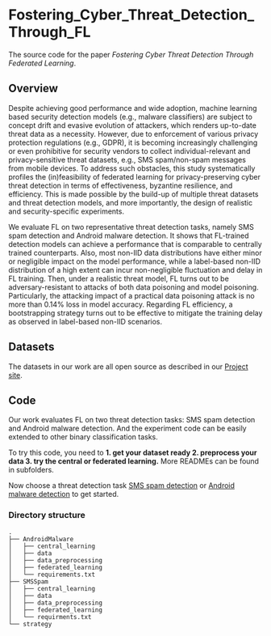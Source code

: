 # Fostering_Cyber_Threat_Detection_Through_FL
The source code for the paper *Fostering Cyber Threat Detection Through Federated Learning*.


## Overview

Despite achieving good performance and wide adoption, machine learning based security detection models (e.g., malware classifiers) are subject to concept drift and evasive evolution of attackers, which renders up-to-date threat data as a necessity.  However, due to enforcement of various privacy protection regulations (e.g., GDPR),   it is becoming increasingly challenging or even prohibitive for security vendors to collect individual-relevant and privacy-sensitive threat datasets, e.g., SMS spam/non-spam messages from mobile devices. To address such obstacles, this study systematically profiles the (in)feasibility of federated learning for privacy-preserving cyber threat detection in terms of effectiveness, byzantine resilience, and efficiency. This is made possible by the build-up of multiple threat datasets and threat detection models, and more importantly, the design of realistic and security-specific experiments. 

We evaluate FL on two representative threat detection tasks, namely SMS spam detection and Android malware detection. It shows that FL-trained detection models can achieve a performance that is comparable to centrally trained counterparts. Also, most non-IID data distributions  have either minor or negligible impact on the model performance, while a label-based non-IID distribution of a high extent can incur non-negligible fluctuation and delay in FL training. Then, under a realistic threat model, FL turns out to be adversary-resistant to attacks of both data poisoning and model poisoning. Particularly, the attacking impact of a practical data poisoning attack is no more than 0.14\% loss in model accuracy. Regarding FL efficiency,  a bootstrapping strategy turns out to be  effective to mitigate the training delay as observed in label-based non-IID scenarios.

## Datasets

The datasets in our work are all open source as described in our [Project site](https://chasesecurity.github.io/Fostering_Cyber_Threat_Detection_Through_FL/).




## Code

Our work evaluates FL on two threat detection tasks: SMS spam detection and Android malware detection. And the experiment code can be easily extended to other binary classification tasks.

To try this code, you need to **1. get your dataset ready 2. preprocess your data 3. try the central or federated learning.** More READMEs can be found in subfolders.

Now choose a threat detection task [SMS spam detection](SMSSpam) or [Android malware detection](AndroidMalware) to get started.

### Directory structure

```
.
├── AndroidMalware
│   ├── central_learning
│   ├── data
│   ├── data_preprocessing
│   ├── federated_learning
│   └── requirements.txt
├── SMSSpam
│   ├── central_learning
│   ├── data
│   ├── data_preprocessing
│   ├── federated_learning
│   └── requirments.txt
└── strategy
```
